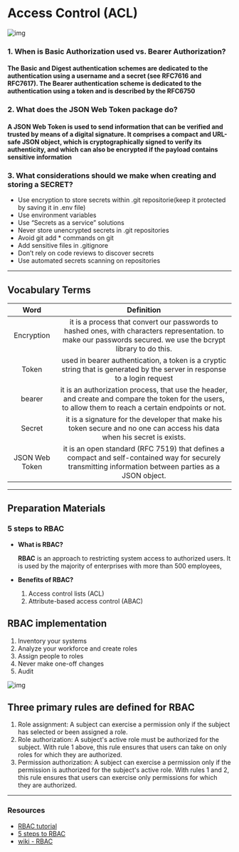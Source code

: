 # Access Control (ACL)

![img](https://assets.website-files.com/5ff66329429d880392f6cba2/60b8b2a47e5418e33ce5d342_Access%20Control%20List%20(ACL)%20preview.jpg)

### 1. When is Basic Authorization used vs. Bearer Authorization?

#### The Basic and Digest authentication schemes are dedicated to the authentication using a username and a secret (see RFC7616 and RFC7617). The Bearer authentication scheme is dedicated to the authentication using a token and is described by the RFC6750

### 2. What does the JSON Web Token package do?

#### A JSON Web Token is used to send information that can be verified and trusted by means of a digital signature. It comprises a compact and URL-safe JSON object, which is cryptographically signed to verify its authenticity, and which can also be encrypted if the payload contains sensitive information

### 3. What considerations should we make when creating and storing a SECRET?

* Use encryption to store secrets within .git repositorie(keep it protected by saving it in .env file)
* Use environment variables
* Use “Secrets as a service” solutions
* Never store unencrypted secrets in .git repositories
* Avoid git add * commands on git
* Add sensitive files in .gitignore
* Don’t rely on code reviews to discover secrets
* Use automated secrets scanning on repositories

****

## Vocabulary Terms

|      Word      |                                                                                                 Definition                                                                                                  |
| :------------: | :---------------------------------------------------------------------------------------------------------------------------------------------------------------------------------------------------------: |
|   Encryption   |                                                 it is a process that convert our passwords to hashed ones, with characters representation. to make our passwords secured. we use the bcrypt library to do this.        |
|     Token      |                                          used in bearer authentication, a token is a cryptic string that is generated by the server in response to a login request                                          |
|     bearer     | it is an authorization process, that use the header, and create and compare the token for the users, to allow them to reach a certain endpoints or not. |
|     Secret     |                                                   it is a signature for the developer that make his token secure and no one can access his data when his secret is exists.                                                   |
| JSON Web Token |                     it is an open standard (RFC 7519) that defines a compact and self-contained way for securely transmitting information between parties as a JSON object.                  |

****

## Preparation Materials

### 5 steps to RBAC

* **What is RBAC?**

  **RBAC** is an approach to restricting system access to authorized users. It is used by the majority of enterprises with more than 500 employees,

* **Benefits of RBAC?**

   1. Access control lists (ACL)
   1. Attribute-based access control (ABAC)

## RBAC implementation

1. Inventory your systems
2. Analyze your workforce and create roles
3. Assign people to roles
4. Never make one-off changes
5. Audit

![img](https://www.imperva.com/learn/wp-content/uploads/sites/13/2020/02/access-control-list.jpg)

## Three primary rules are defined for RBAC

1. Role assignment: A subject can exercise a permission only if the subject has selected or been assigned a role.
1. Role authorization: A subject's active role must be authorized for the subject. With rule 1 above, this rule ensures that users can take on only roles for which they are authorized.
1. Permission authorization: A subject can exercise a permission only if the permission is authorized for the subject's active role. With rules 1 and 2, this rule ensures that users can exercise only permissions for which they are authorized.

****

### Resources

* [RBAC tutorial](https://www.youtube.com/watch?v=C4NP8Eon3cA)
* [5 steps to RBAC](https://www.csoonline.com/article/3060780/5-steps-to-simple-role-based-access-control.html)
* [wiki - RBAC](https://en.wikipedia.org/wiki/Role-based_access_control)